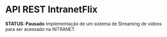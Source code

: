 # API REST IntranetFlix
**STATUS: Pausado** Implementação de um sistema de Streaming de videos para ser acessado na INTRANET.
